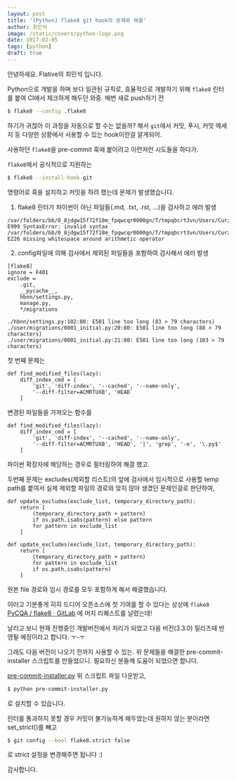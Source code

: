 ```yaml
---
layout: post
title: '[Python] flake8 git hook의 문제와 해결'
author: 최민석
image: /static/covers/python-logo.png
date: 2017-02-05
tags: [python]
draft: true
---
```


안녕하세요. Flative의 최민석 입니다.

Python으로 개발을 하며 보다 일관된 규칙로, 효율적으로 개발하기 위해 `flake8` 린터를 붙여 CI에서 체크하게 해두던 와중. 매번 새로 push하기 전

```bash
$ flake8 --config .flake8
```

하기가 귀찮아 이 과정을 자동으로 할 수는 없을까? 해서 `git`에서 커밋, 푸시, 커밋 메세지 등 다양한 상황에서 사용할 수 있는 hook이란걸 알게되어.

사용하던 `flake8`을 pre-commit 훅에 붙이려고 이런저런 시도들을 하다가.

`flake8`에서 공식적으로 지원하는

```bash
$ flake8 --install-hook git
```

명령어로 훅을 설치하고 커밋을 하려 했는데 문제가 발생했습니다.

1. flake8 린터가 파이썬이 아닌 파일들(.md, .txt, .rst, …)을 검사하고 에러 발생

```
/var/folders/bb/0_8jdgw15f72f18m_fpqwcqr0000gn/T/tmpqbcrt3vn/Users/Curzy/Workspace/flative/hbnn/hbnn/README.md:3:2:
E999 SyntaxError: invalid syntax
/var/folders/bb/0_8jdgw15f72f18m_fpqwcqr0000gn/T/tmpqbcrt3vn/Users/Curzy/Workspace/flative/hbnn/hbnn/README.md:3:20:
E226 missing whitespace around arithmetic operator
```

2. config파일에 의해 검사에서 제외된 파일들을 포함하여 검사해서 에러 발생

```.flake8
[flake8]
ignore = F401
exclude =
    .git,
    __pycache__,
    hbnn/settings.py,
    manage.py,
    */migrations
```

```
./hbnn/settings.py:102:80: E501 line too long (83 > 79 characters)
./user/migrations/0001_initial.py:20:80: E501 line too long (88 > 79 characters)
./user/migrations/0001_initial.py:21:80: E501 line too long (103 > 79 characters)
```

첫 번째 문제는

``` before
def find_modified_files(lazy):
    diff_index_cmd = [
        'git', 'diff-index', '--cached', '--name-only',
        '--diff-filter=ACMRTUXB', 'HEAD`
    ]
```

변경된 파일들을 가져오는 함수를

``` after
def find_modified_files(lazy):
    diff_index_cmd = [
        'git', 'diff-index', '--cached', '--name-only',
        '--diff-filter=ACMRTUXB', 'HEAD', '|', 'grep', '-e', '\.py$'
    ]
```

파이썬 확장자에 해당하는 경우로 필터링하여 해결 했고.

두번째 문제는
excludes(제외할 리스트)의 앞에 검사에서 임시적으로 사용할 temp path를 붙여서 실제 제외할 파일의 경로와 맞지 않아 생겼던 문제인걸로 판단하여,

``` before
def update_excludes(exclude_list, temporary_directory_path):
    return [
        (temporary_directory_path + pattern)
        if os.path.isabs(pattern) else pattern
        for pattern in exclude_list
    ]
```

``` after
def update_excludes(exclude_list, temporary_directory_path):
    return [
        (temporary_directory_path + pattern)
        for pattern in exclude_list
        if os.path.isabs(pattern)
    ]
```

원본 file 경로와 임시 경로를 모두 포함하게 해서 해결했습니다.

이러고 기분좋게 히히 드디어 오픈소스에 첫 기여를 할 수 있다는 상상에 `flake8`  [PyCQA / flake8 · GitLab](https://gitlab.com/pycqa/flake8) 에 머지 리퀘스트를 날렸는데!

날리고 보니 현재 진행중인 개발버전에서 처리가 되었고 다음 버전(3.3.0) 릴리즈때 반영될 예정이라고 합니다. ㅜ-ㅜ

그래도 다음 버전이 나오기 전까지 사용할 수 있는. 위 문제들을 해결한 pre-commit-installer 스크립트를 만들었으니. 필요하신 분들께 도움이 되었으면 합니다.

[pre-commit-installer.py](https://gist.githubusercontent.com/Curzy/2381055de0ec160ec0b69d325f7e5ef9/raw/542bb8aa5659ab724e154905e1698c309fa7f3e6/pre-commit-installer.py)
위 스크립트 파일 다운받고,

```bash
$ python pre-commit-installer.py
```

로 설치할 수 있습니다.

린터를 통과하지 못할 경우 커밋이 불가능하게 해두었는데 원하지 않는 분이라면 set_strict()를 빼고

```bash
$ git config --bool flake8.strict false
```

로 strict 설정을 변경해주면 됩니다 :)

감사합니다.
